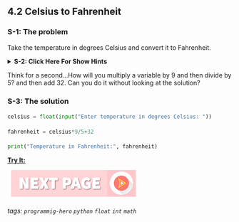## 4.2 Celsius to Fahrenheit

### S-1: The problem
Take the temperature in degrees Celsius and convert it to Fahrenheit.

<details>
 <summary><b>S-2: Click Here For Show Hints</b></summary>
   <p>To convert degrees Celsius temperature to Fahrenheit, you have to multiply by 9 and divide by 5.
   
   And then, add 32.</p>
 </details>

Think for a second...How will you multiply a variable by 9 and then divide by 5? and then add 32. Can you do it without looking at the solution? 

### S-3: The solution
```python
celsius = float(input("Enter temperature in degrees Celsius: "))
 
fahrenheit = celsius*9/5+32
 
print("Temperature in Fahrenheit:", fahrenheit)
```
 
**[Try It:](https://play.google.com/store/apps/details?id=com.learnprogramming.codecamp)**

&nbsp;
[![Next Page](../assets/next-button.png)](../README.md)
&nbsp;

###### tags: `programmig-hero` `python` `float` `int` `math`


